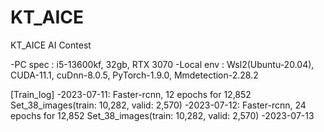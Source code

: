 # KT_AICE
KT_AICE AI Contest

-PC spec : i5-13600kf, 32gb, RTX 3070
-Local env : Wsl2(Ubuntu-20.04), CUDA-11.1, cuDnn-8.0.5, PyTorch-1.9.0, Mmdetection-2.28.2

[Train_log]
-2023-07-11: Faster-rcnn, 12 epochs for 12,852 Set_38_images(train: 10,282, valid: 2,570)
-2023-07-12: Faster-rcnn, 24 epochs for 12,852 Set_38_images(train: 10,282, valid: 2,570)
-2023-07-13
